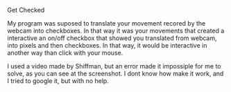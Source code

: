
Get Checked

My program was suposed to translate your movement recored by the webcam into checkboxes. In that way it was your movements
that created a interactive an on/off checkbox that showed you translated from webcam, into pixels and then checkboxes. 
In that way, it would be interactive in another way than click with your mouse. 

I used a video made by Shiffman, but an error made it impossiple for me to solve, as you can see at the screenshot. I dont know how
make it work, and I tried to google it, but with no help.


